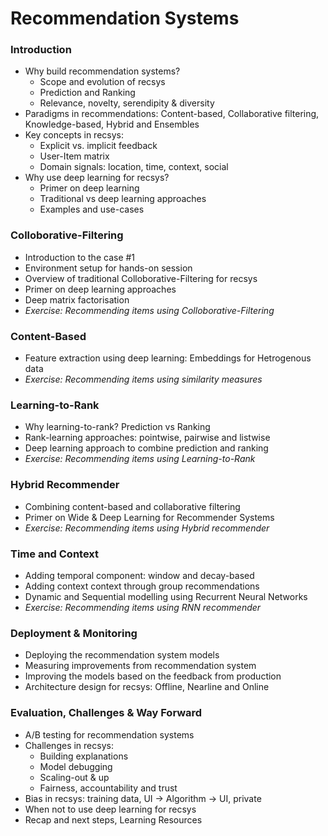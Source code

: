 # Recommendation Systems


### Introduction
- Why build recommendation systems? 
    - Scope and evolution of recsys
    - Prediction and Ranking
    - Relevance, novelty, serendipity & diversity
- Paradigms in recommendations: Content-based, Collaborative filtering, Knowledge-based, Hybrid and Ensembles
- Key concepts in recsys: 
  - Explicit vs. implicit feedback
  - User-Item matrix
  - Domain signals: location, time, context, social
- Why use deep learning for recsys?
    - Primer on deep learning
    - Traditional vs deep learning approaches
    - Examples and use-cases

### Colloborative-Filtering
- Introduction to the case #1
- Environment setup for hands-on session
- Overview of traditional Colloborative-Filtering for recsys
- Primer on deep learning approaches
- Deep matrix factorisation
- *Exercise: Recommending items using Colloborative-Filtering*

### Content-Based 
- Feature extraction using deep learning: Embeddings for Hetrogenous data
- *Exercise: Recommending items using similarity measures*

### Learning-to-Rank
- Why learning-to-rank? Prediction vs Ranking
- Rank-learning approaches: pointwise, pairwise and listwise
- Deep learning approach to combine prediction and ranking
- *Exercise: Recommending items using Learning-to-Rank*

### Hybrid Recommender
- Combining content-based and collaborative filtering
- Primer on Wide & Deep Learning for Recommender Systems
- *Exercise: Recommending items using Hybrid recommender*

### Time and Context
- Adding temporal component: window and decay-based
- Adding context context through group recommendations
- Dynamic and Sequential modelling using Recurrent Neural Networks
- *Exercise: Recommending items using RNN recommender*

### Deployment & Monitoring
- Deploying the recommendation system models
- Measuring improvements from recommendation system
- Improving the models based on the feedback from production
- Architecture design for recsys: Offline, Nearline and Online 

### Evaluation, Challenges & Way Forward
- A/B testing for recommendation systems
- Challenges in recsys: 
  - Building explanations
  - Model debugging
  - Scaling-out & up
  - Fairness, accountability and trust
- Bias in recsys: training data, UI → Algorithm → UI, private
- When not to use deep learning for recsys
- Recap and next steps, Learning Resources

